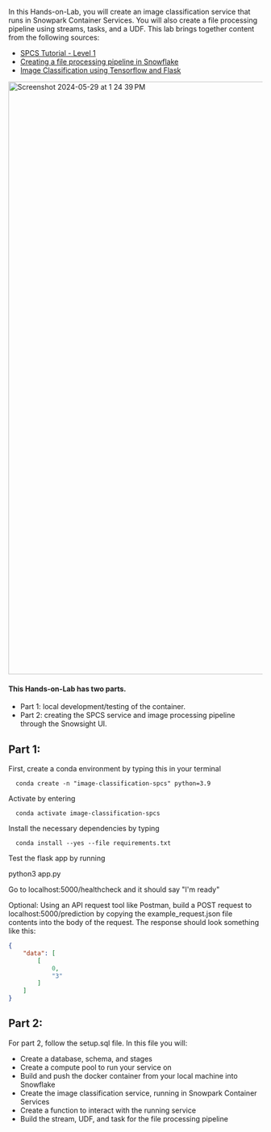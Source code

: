 In this Hands-on-Lab, you will create an image classification service that runs in Snowpark Container Services. You will also create a file processing pipeline using streams, tasks, and a UDF. This lab brings together content from the following sources:
- [SPCS Tutorial - Level 1](https://docs.snowflake.com/en/developer-guide/snowpark-container-services/tutorials/tutorial-1)
- [Creating a file processing pipeline in Snowflake](https://docs.snowflake.com/en/user-guide/data-load-dirtables-pipeline)
- [Image Classification using Tensorflow and Flask](https://geekpython.in/flask-app-for-image-recognition#google_vignette)

<img width="1173" alt="Screenshot 2024-05-29 at 1 24 39 PM" src="https://github.com/sfc-gh-tosmith/image-classification-spcs/assets/168590825/430a5f51-791d-4e8e-bde9-02e10f21b741">


#### This Hands-on-Lab has two parts. 
- Part 1: local development/testing of the container. 
- Part 2: creating the SPCS service and image processing pipeline through the Snowsight UI.

## Part 1:
First, create a conda environment by typing this in your terminal
```
  conda create -n "image-classification-spcs" python=3.9
```
Activate by entering 
```
  conda activate image-classification-spcs
```
Install the necessary dependencies by typing
```
  conda install --yes --file requirements.txt
```
Test the flask app by running

  python3 app.py

Go to localhost:5000/healthcheck and it should say "I'm ready"

Optional:
Using an API request tool like Postman, build a POST request to localhost:5000/prediction by copying the example_request.json file contents into the body of the request. The response should look something like this:
```json
{
    "data": [
        [
            0,
            "3"
        ]
    ]
}
```

## Part 2:
For part 2, follow the setup.sql file. In this file you will:
- Create a database, schema, and stages
- Create a compute pool to run your service on
- Build and push the docker container from your local machine into Snowflake
- Create the image classification service, running in Snowpark Container Services
- Create a function to interact with the running service
- Build the stream, UDF, and task for the file processing pipeline
